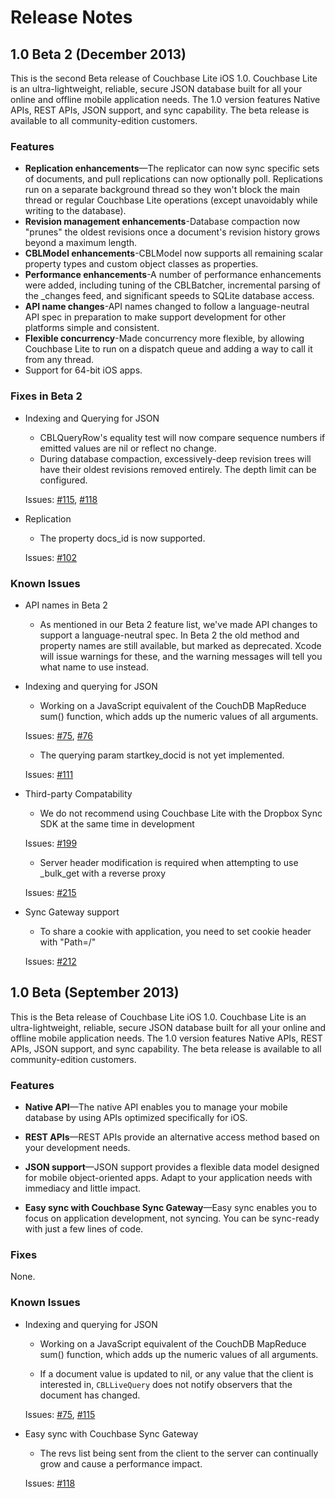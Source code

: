 # Release Notes

## 1.0 Beta 2 (December 2013)

This is the second Beta release of Couchbase Lite iOS 1.0. Couchbase Lite is an ultra-lightweight, reliable, secure JSON database built for all your online and offline mobile application needs. The 1.0 version features Native APIs, REST APIs, JSON support, and sync capability. The beta release is available to all community-edition customers.

### Features
* **Replication enhancements**—The replicator can now sync specific sets of documents, and pull replications can now optionally poll. Replications run on a separate background thread so they won't block the main thread or regular Couchbase Lite operations (except unavoidably while writing to the database).
* **Revision management enhancements**-Database compaction now "prunes" the oldest revisions once a document's revision history grows beyond a maximum length.
* **CBLModel enhancements**-CBLModel now supports all remaining scalar property types and custom object classes as properties.
* **Performance enhancements**-A number of performance enhancements were added, including tuning of the CBLBatcher, incremental parsing of the _changes feed, and significant speeds to SQLite database access. 
* **API name changes**-API names changed to follow a language-neutral API spec in preparation to make support development for other platforms simple and consistent.
* **Flexible concurrency**-Made concurrency more flexible, by allowing Couchbase Lite to run on a dispatch queue and adding a way to call it from any thread.
* Support for 64-bit iOS apps.

### Fixes in Beta 2

* Indexing and Querying for JSON
	* CBLQueryRow's equality test will now compare sequence numbers if emitted values are nil or reflect no change.
	* During database compaction, excessively-deep revision trees will have their oldest revisions removed entirely. The depth limit can be configured.
	
	Issues: [#115](https://github.com/couchbase/couchbase-lite-ios/issues/115), [#118](https://github.com/couchbase/couchbase-lite-ios/issues/118)
* Replication
	* The property docs_id is now supported.
	
	Issues: [#102](https://github.com/couchbase/couchbase-lite-ios/issues/102)

### Known Issues
* API names in Beta 2
	* As mentioned in our Beta 2 feature list, we've made API changes to support a language-neutral spec. In Beta 2 the old method and property names are still available, but marked as deprecated. Xcode will issue warnings for these, and the warning messages will tell you what name to use instead.
	 
* Indexing and querying for JSON
	* Working on a JavaScript equivalent of the CouchDB MapReduce sum() function, which adds up the numeric values of all arguments.

	 Issues: [#75](https://github.com/couchbase/couchbase-lite-ios/issues/75), [#76](https://github.com/couchbase/couchbase-lite-ios/issues/76)
	
	* The querying param startkey_docid is not yet implemented.

	 Issues: [#111](https://github.com/couchbase/couchbase-lite-ios/issues/111)
	
* Third-party Compatability
	* We do not recommend using Couchbase Lite with the Dropbox Sync SDK at the same time in development
	
	Issues: [#199](https://github.com/couchbase/couchbase-lite-ios/issues/199)

	* Server header modification is required when attempting to use _bulk_get with a reverse proxy
	
	Issues: [#215](https://github.com/couchbase/couchbase-lite-ios/issues/215)

* Sync Gateway support
	* To share a cookie with application, you need to set cookie header with "Path=/"
	
	Issues: [#212](https://github.com/couchbase/couchbase-lite-ios/issues/212)

## 1.0 Beta (September 2013)

This is the Beta release of Couchbase Lite iOS 1.0. Couchbase Lite is an ultra-lightweight, reliable, secure JSON database built for all your online and offline mobile application needs. The 1.0 version features Native APIs, REST APIs, JSON support, and sync capability. The beta release is available to all community-edition customers.

### Features
* **Native API**—The native API enables you to manage your mobile database by using APIs optimized specifically for iOS.

* **REST APIs**—REST APIs provide an alternative access method based on your development needs.

* **JSON support**—JSON support provides a flexible data model designed for mobile object-oriented apps. Adapt to your application needs with immediacy and little impact.

* **Easy sync with Couchbase Sync Gateway**—Easy sync enables you to focus on application development, not syncing. You can be sync-ready with just a few lines of code.

### Fixes

None.

### Known Issues
* Indexing and querying for JSON
	* Working on a JavaScript equivalent of the CouchDB MapReduce sum() function, which adds up the numeric values of all arguments.
	
	* If a document value is updated to nil, or any value that the client is interested in, `CBLLiveQuery` does not notify observers that the document has changed.
	
	Issues: [#75](https://github.com/couchbase/couchbase-lite-ios/issues/75), [#115](https://github.com/couchbase/couchbase-lite-ios/issues/115)

* Easy sync with Couchbase Sync Gateway
	* The revs list being sent from the client to the server can continually grow and  cause a performance impact.
	
	Issues: [#118](https://github.com/couchbase/couchbase-lite-ios/issues/118)